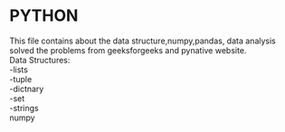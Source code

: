 # PYTHON 
This file contains about the data structure,numpy,pandas, data analysis
<br>
solved the problems from geeksforgeeks and pynative website.
<br>
Data Structures:
<br>
 -lists
 <br>
 -tuple
 <br>
 -dictnary
 <br>
 -set
 <br>
 -strings
 <br>
 numpy
